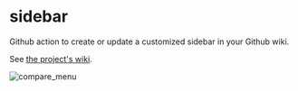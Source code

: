 # sidebar
Github action to create or update a customized sidebar in your Github wiki.

See [the project's wiki](https://github.com/GeoDF/sidebar/wiki).

![compare_menu](https://github.com/user-attachments/assets/9d2aafe1-b9be-41e5-a8b2-c0eea3d00afd)
